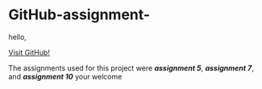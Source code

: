 # GitHub-assignment-

hello,

[Visit GitHub!](www.github.com)

  The assignments used for this project were _**assignment 5**_, _**assignment 7**_, and _**assignment 10**_
your welcome
